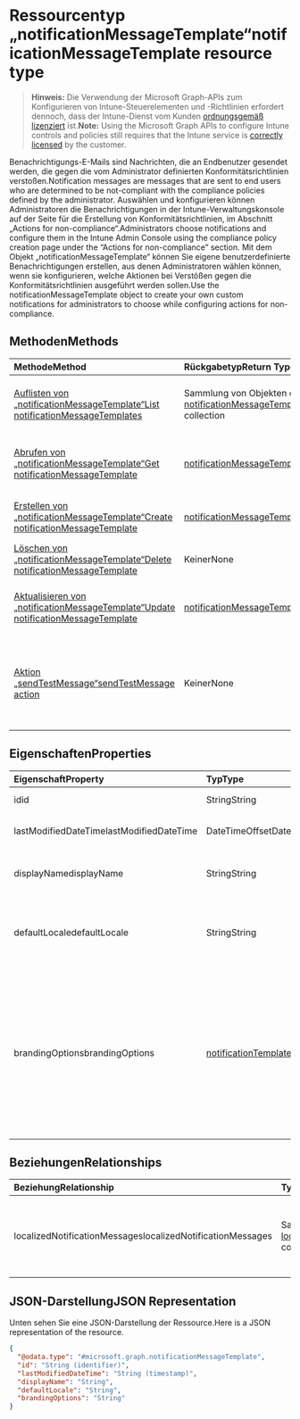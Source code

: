 # <a name="notificationmessagetemplate-resource-type"></a><span data-ttu-id="031f6-101">Ressourcentyp „notificationMessageTemplate“</span><span class="sxs-lookup"><span data-stu-id="031f6-101">notificationMessageTemplate resource type</span></span>

> <span data-ttu-id="031f6-102">**Hinweis:** Die Verwendung der Microsoft Graph-APIs zum Konfigurieren von Intune-Steuerelementen und -Richtlinien erfordert dennoch, dass der Intune-Dienst vom Kunden [ordnungsgemäß lizenziert](https://go.microsoft.com/fwlink/?linkid=839381) ist.</span><span class="sxs-lookup"><span data-stu-id="031f6-102">**Note:** Using the Microsoft Graph APIs to configure Intune controls and policies still requires that the Intune service is [correctly licensed](https://go.microsoft.com/fwlink/?linkid=839381) by the customer.</span></span>

<span data-ttu-id="031f6-103">Benachrichtigungs-E-Mails sind Nachrichten, die an Endbenutzer gesendet werden, die gegen die vom Administrator definierten Konformitätsrichtlinien verstoßen.</span><span class="sxs-lookup"><span data-stu-id="031f6-103">Notification messages are messages that are sent to end users who are determined to be not-compliant with the compliance policies defined by the administrator.</span></span> <span data-ttu-id="031f6-104">Auswählen und konfigurieren können Administratoren die Benachrichtigungen in der Intune-Verwaltungskonsole auf der Seite für die Erstellung von Konformitätsrichtlinien, im Abschnitt „Actions for non-compliance“.</span><span class="sxs-lookup"><span data-stu-id="031f6-104">Administrators choose notifications and configure them in the Intune Admin Console using the compliance policy creation page under the “Actions for non-compliance” section.</span></span> <span data-ttu-id="031f6-105">Mit dem Objekt „notificationMessageTemplate“ können Sie eigene benutzerdefinierte Benachrichtigungen erstellen, aus denen Administratoren wählen können, wenn sie konfigurieren, welche Aktionen bei Verstößen gegen die Konformitätsrichtlinien ausgeführt werden sollen.</span><span class="sxs-lookup"><span data-stu-id="031f6-105">Use the notificationMessageTemplate object to create your own custom notifications for administrators to choose while configuring actions for non-compliance.</span></span>
## <a name="methods"></a><span data-ttu-id="031f6-106">Methoden</span><span class="sxs-lookup"><span data-stu-id="031f6-106">Methods</span></span>
|<span data-ttu-id="031f6-107">Methode</span><span class="sxs-lookup"><span data-stu-id="031f6-107">Method</span></span>|<span data-ttu-id="031f6-108">Rückgabetyp</span><span class="sxs-lookup"><span data-stu-id="031f6-108">Return Type</span></span>|<span data-ttu-id="031f6-109">Beschreibung</span><span class="sxs-lookup"><span data-stu-id="031f6-109">Description</span></span>|
|:---|:---|:---|
|[<span data-ttu-id="031f6-110">Auflisten von „notificationMessageTemplate“</span><span class="sxs-lookup"><span data-stu-id="031f6-110">List notificationMessageTemplates</span></span>](../api/intune_notification_notificationmessagetemplate_list.md)|<span data-ttu-id="031f6-111">Sammlung von Objekten des Typs [notificationMessageTemplate](../resources/intune_notification_notificationmessagetemplate.md)</span><span class="sxs-lookup"><span data-stu-id="031f6-111">[notificationMessageTemplate](../resources/intune_notification_notificationmessagetemplate.md) collection</span></span>|<span data-ttu-id="031f6-112">Listet die Eigenschaften und Beziehungen von Objekten des Typs [notificationMessageTemplate](../resources/intune_notification_notificationmessagetemplate.md) auf.</span><span class="sxs-lookup"><span data-stu-id="031f6-112">List properties and relationships of the [notificationMessageTemplate](../resources/intune_notification_notificationmessagetemplate.md) objects.</span></span>|
|[<span data-ttu-id="031f6-113">Abrufen von „notificationMessageTemplate“</span><span class="sxs-lookup"><span data-stu-id="031f6-113">Get notificationMessageTemplate</span></span>](../api/intune_notification_notificationmessagetemplate_get.md)|[<span data-ttu-id="031f6-114">notificationMessageTemplate</span><span class="sxs-lookup"><span data-stu-id="031f6-114">notificationMessageTemplate</span></span>](../resources/intune_notification_notificationmessagetemplate.md)|<span data-ttu-id="031f6-115">Liest die Eigenschaften und Beziehungen von Objekten des Typs [notificationMessageTemplate](../resources/intune_notification_notificationmessagetemplate.md).</span><span class="sxs-lookup"><span data-stu-id="031f6-115">Read properties and relationships of the [notificationMessageTemplate](../resources/intune_notification_notificationmessagetemplate.md) object.</span></span>|
|[<span data-ttu-id="031f6-116">Erstellen von „notificationMessageTemplate“</span><span class="sxs-lookup"><span data-stu-id="031f6-116">Create notificationMessageTemplate</span></span>](../api/intune_notification_notificationmessagetemplate_create.md)|[<span data-ttu-id="031f6-117">notificationMessageTemplate</span><span class="sxs-lookup"><span data-stu-id="031f6-117">notificationMessageTemplate</span></span>](../resources/intune_notification_notificationmessagetemplate.md)|<span data-ttu-id="031f6-118">Erstellt neue Objekte des Typs [notificationMessageTemplate](../resources/intune_notification_notificationmessagetemplate.md).</span><span class="sxs-lookup"><span data-stu-id="031f6-118">Create a new [notificationMessageTemplate](../resources/intune_notification_notificationmessagetemplate.md) object.</span></span>|
|[<span data-ttu-id="031f6-119">Löschen von „notificationMessageTemplate“</span><span class="sxs-lookup"><span data-stu-id="031f6-119">Delete notificationMessageTemplate</span></span>](../api/intune_notification_notificationmessagetemplate_delete.md)|<span data-ttu-id="031f6-120">Keiner</span><span class="sxs-lookup"><span data-stu-id="031f6-120">None</span></span>|<span data-ttu-id="031f6-121">Löscht Objekte des Typs [notificationMessageTemplate](../resources/intune_notification_notificationmessagetemplate.md).</span><span class="sxs-lookup"><span data-stu-id="031f6-121">Deletes a [notificationMessageTemplate](../resources/intune_notification_notificationmessagetemplate.md).</span></span>|
|[<span data-ttu-id="031f6-122">Aktualisieren von „notificationMessageTemplate“</span><span class="sxs-lookup"><span data-stu-id="031f6-122">Update notificationMessageTemplate</span></span>](../api/intune_notification_notificationmessagetemplate_update.md)|[<span data-ttu-id="031f6-123">notificationMessageTemplate</span><span class="sxs-lookup"><span data-stu-id="031f6-123">notificationMessageTemplate</span></span>](../resources/intune_notification_notificationmessagetemplate.md)|<span data-ttu-id="031f6-124">Aktualisiert die Eigenschaften von Objekten des Typs [notificationMessageTemplate](../resources/intune_notification_notificationmessagetemplate.md).</span><span class="sxs-lookup"><span data-stu-id="031f6-124">Update the properties of a [notificationMessageTemplate](../resources/intune_notification_notificationmessagetemplate.md) object.</span></span>|
|[<span data-ttu-id="031f6-125">Aktion „sendTestMessage“</span><span class="sxs-lookup"><span data-stu-id="031f6-125">sendTestMessage action</span></span>](../api/intune_notification_notificationmessagetemplate_sendtestmessage.md)|<span data-ttu-id="031f6-126">Keiner</span><span class="sxs-lookup"><span data-stu-id="031f6-126">None</span></span>|<span data-ttu-id="031f6-127">Sendet eine Testnachricht unter Verwendung des für das Standardgebietsschema festgelegten Objekts des Typs „notificationMessageTemplate“.</span><span class="sxs-lookup"><span data-stu-id="031f6-127">Sends test message using the specified notificationMessageTemplate in the default locale</span></span>|

## <a name="properties"></a><span data-ttu-id="031f6-128">Eigenschaften</span><span class="sxs-lookup"><span data-stu-id="031f6-128">Properties</span></span>
|<span data-ttu-id="031f6-129">Eigenschaft</span><span class="sxs-lookup"><span data-stu-id="031f6-129">Property</span></span>|<span data-ttu-id="031f6-130">Typ</span><span class="sxs-lookup"><span data-stu-id="031f6-130">Type</span></span>|<span data-ttu-id="031f6-131">Beschreibung</span><span class="sxs-lookup"><span data-stu-id="031f6-131">Description</span></span>|
|:---|:---|:---|
|<span data-ttu-id="031f6-132">id</span><span class="sxs-lookup"><span data-stu-id="031f6-132">id</span></span>|<span data-ttu-id="031f6-133">String</span><span class="sxs-lookup"><span data-stu-id="031f6-133">String</span></span>|<span data-ttu-id="031f6-134">Schlüssel der Entität</span><span class="sxs-lookup"><span data-stu-id="031f6-134">Key of the entity.</span></span>|
|<span data-ttu-id="031f6-135">lastModifiedDateTime</span><span class="sxs-lookup"><span data-stu-id="031f6-135">lastModifiedDateTime</span></span>|<span data-ttu-id="031f6-136">DateTimeOffset</span><span class="sxs-lookup"><span data-stu-id="031f6-136">DateTimeOffset</span></span>|<span data-ttu-id="031f6-137">Datum und Uhrzeit der letzten Änderung des Objekts</span><span class="sxs-lookup"><span data-stu-id="031f6-137">DateTime the object was last modified.</span></span>|
|<span data-ttu-id="031f6-138">displayName</span><span class="sxs-lookup"><span data-stu-id="031f6-138">displayName</span></span>|<span data-ttu-id="031f6-139">String</span><span class="sxs-lookup"><span data-stu-id="031f6-139">String</span></span>|<span data-ttu-id="031f6-140">Anzeigename für die Benachrichtigungs-E-Mail-Vorlage</span><span class="sxs-lookup"><span data-stu-id="031f6-140">Display name for the Notification Message Template.</span></span>|
|<span data-ttu-id="031f6-141">defaultLocale</span><span class="sxs-lookup"><span data-stu-id="031f6-141">defaultLocale</span></span>|<span data-ttu-id="031f6-142">String</span><span class="sxs-lookup"><span data-stu-id="031f6-142">String</span></span>|<span data-ttu-id="031f6-143">Standardgebietsschema, das verwendet wird, wenn das angeforderte Gebietsschema nicht verfügbar ist</span><span class="sxs-lookup"><span data-stu-id="031f6-143">The default locale to fallback onto when the requested locale is not available.</span></span>|
|<span data-ttu-id="031f6-144">brandingOptions</span><span class="sxs-lookup"><span data-stu-id="031f6-144">brandingOptions</span></span>|[<span data-ttu-id="031f6-145">notificationTemplateBrandingOptions</span><span class="sxs-lookup"><span data-stu-id="031f6-145">notificationTemplateBrandingOptions</span></span>](../resources/intune_notification_notificationtemplatebrandingoptions.md)|<span data-ttu-id="031f6-146">Optionen für das Branding der Nachrichtenvorlage.</span><span class="sxs-lookup"><span data-stu-id="031f6-146">The Message Template Branding Options.</span></span> <span data-ttu-id="031f6-147">Das Branding wird in der Intune-Verwaltungskonsole definiert.</span><span class="sxs-lookup"><span data-stu-id="031f6-147">Branding is defined in the Intune Admin Console.</span></span> <span data-ttu-id="031f6-148">Mögliche Werte sind: `none`, `includeCompanyLogo`, `includeCompanyName` und `includeContactInformation`.</span><span class="sxs-lookup"><span data-stu-id="031f6-148">Possible values are: `none`, `includeCompanyLogo`, `includeCompanyName`, `includeContactInformation`.</span></span>|

## <a name="relationships"></a><span data-ttu-id="031f6-149">Beziehungen</span><span class="sxs-lookup"><span data-stu-id="031f6-149">Relationships</span></span>
|<span data-ttu-id="031f6-150">Beziehung</span><span class="sxs-lookup"><span data-stu-id="031f6-150">Relationship</span></span>|<span data-ttu-id="031f6-151">Typ</span><span class="sxs-lookup"><span data-stu-id="031f6-151">Type</span></span>|<span data-ttu-id="031f6-152">Beschreibung</span><span class="sxs-lookup"><span data-stu-id="031f6-152">Description</span></span>|
|:---|:---|:---|
|<span data-ttu-id="031f6-153">localizedNotificationMessages</span><span class="sxs-lookup"><span data-stu-id="031f6-153">localizedNotificationMessages</span></span>|<span data-ttu-id="031f6-154">Sammlung von Objekten des Typs [localizedNotificationMessages](../resources/intune_notification_localizednotificationmessage.md)</span><span class="sxs-lookup"><span data-stu-id="031f6-154">[localizedNotificationMessage](../resources/intune_notification_localizednotificationmessage.md) collection</span></span>|<span data-ttu-id="031f6-155">Liste der lokalisierten Nachrichten für die Benachrichtigungs-E-Mail-Vorlage</span><span class="sxs-lookup"><span data-stu-id="031f6-155">The list of localized messages for this Notification Message Template.</span></span>|

## <a name="json-representation"></a><span data-ttu-id="031f6-156">JSON-Darstellung</span><span class="sxs-lookup"><span data-stu-id="031f6-156">JSON Representation</span></span>
<span data-ttu-id="031f6-157">Unten sehen Sie eine JSON-Darstellung der Ressource.</span><span class="sxs-lookup"><span data-stu-id="031f6-157">Here is a JSON representation of the resource.</span></span>
<!-- {
  "blockType": "resource",
  "keyProperty": "id",
  "@odata.type": "microsoft.graph.notificationMessageTemplate"
}
-->
``` json
{
  "@odata.type": "#microsoft.graph.notificationMessageTemplate",
  "id": "String (identifier)",
  "lastModifiedDateTime": "String (timestamp)",
  "displayName": "String",
  "defaultLocale": "String",
  "brandingOptions": "String"
}
```



